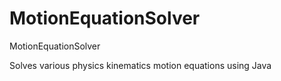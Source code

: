 # MotionEquationSolver
MotionEquationSolver

Solves various physics kinematics motion equations using Java
